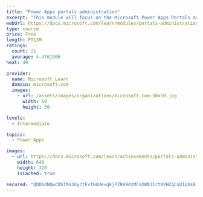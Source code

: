 ```yaml
---
title: "Power Apps portals administration"
excerpt: "This module will focus on the Microsoft Power Apps Portals administration and using the Power Apps admin center. Additional actions and features are available that you can use to enhance portal functionality."
webUrl: https://docs.microsoft.com/learn/modules/portals-administration/
type: course
price: Free
length: PT13M
ratings:
  count: 21
  average: 4.4761906
heat: 49

provider:
  name: Microsoft Learn
  domain: microsoft.com
  images:
    - url: /assets/images/organizations/microsoft.com-50x50.jpg
      width: 50
      height: 50

levels:
  - Intermediate

topics:
  - Power Apps

images:
  - url: https://docs.microsoft.com/learn/achievements/portals-administration-social.png
    width: 640
    height: 320
    isCached: true

secured: "QODbdNQwcOhTMo3dyctFxfm4UevgkjPZRH9dzMCsXWN31rt9VHZqCsU1pbs6fQEgZhIpy/u/+jqakDxrEnr4cSwzfjG1M0/a9nmALeTGa/jWHZUrWlP39xrtz9rmbxsskS55+FzM4sN01Z5Asy7hmmtYHu+eDExCSbJ2tPLE0Up8gWasTIndrC7hexe0Comi2P96kn+6qHRLyiydOcbffrdQFx4+Ctg7LwDLPLmMKBW3YvmaglyUq70/VK4GR/q+G6BHJbE68ZrI0evGtFlXj9vl9ot5c4O929jRtDqtHmE4WWcZPfhI6kL+Lrn/SjMSnkRpfevo/Zcp5YVNZGZjwEfAGJTlDeYWqXs7G4JC1bte7gVW7R8IFT3UsMr5ZewBtmZunY/2QjhYvdPdLNOs0W7R+/F44w2B0nL3jX072Xg=;/yATyXsws6UsJGMeEHDbTQ=="
---
```


